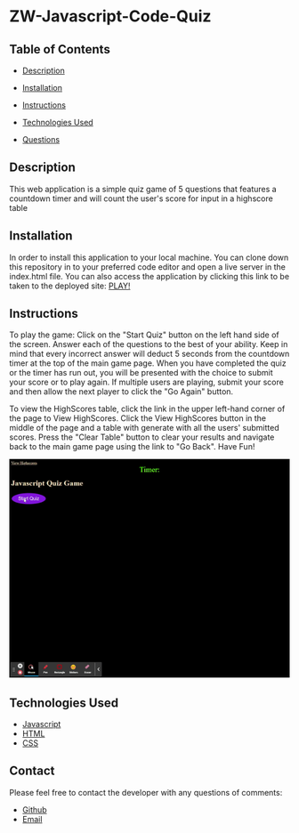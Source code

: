 # ZW-Javascript-Code-Quiz

## **Table of Contents**

* [Description](#description)

* [Installation](#installation)

* [Instructions](#usage)

* [Technologies Used](#technologies)

* [Questions](#questions)


## **Description**

This web application is a simple quiz game of 5 questions that features a countdown timer and will count the user's score for input in a highscore table


## **Installation**

In order to install this application to your local machine. You can clone down this repository in to your preferred code editor and open a live server in the index.html file. You can also access the application by clicking this link to be taken to the deployed site: [PLAY!](https://zacharywarnes.github.io/ZW-API-Code-Quiz/) 


## **Instructions**

To play the game: Click on the "Start Quiz" button on the left hand side of the screen. Answer each of the questions to the best of your ability. Keep in mind that every incorrect answer will deduct 5 seconds from the countdown timer at the top of the main game page. When you have completed the quiz or the timer has run out, you will be presented with the choice to submit your score or to play again. If multiple users are playing, submit your score and then allow the next player to click the "Go Again" button.

To view the HighScores table, click the link in the upper left-hand corner of the page to View HighScores. Click the View HighScores button in the middle of the page and a table with generate with all the users' submitted scores. Press the "Clear Table" button to clear your results and navigate back to the main game page using the link to "Go Back". Have Fun! 

![GIF of Game Functionality](./assets/images/ZW%20JS%20Quiz.gif)


## **Technologies Used**

* [Javascript](https://www.javascript.com/)
* [HTML](https://html.com)
* [CSS](https://developer.mozilla.org/en-US/docs/Web/CSS)


## **Contact**

Please feel free to contact the developer with any questions of comments:

* [Github](https://www.github.com/ZacharyWarnes)
* [Email](mailto:zacharywarnes@gmail.com)
